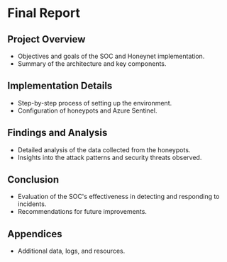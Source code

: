 # Final Report

## Project Overview
- Objectives and goals of the SOC and Honeynet implementation.
- Summary of the architecture and key components.

## Implementation Details
- Step-by-step process of setting up the environment.
- Configuration of honeypots and Azure Sentinel.

## Findings and Analysis
- Detailed analysis of the data collected from the honeypots.
- Insights into the attack patterns and security threats observed.

## Conclusion
- Evaluation of the SOC's effectiveness in detecting and responding to incidents.
- Recommendations for future improvements.

## Appendices
- Additional data, logs, and resources.

